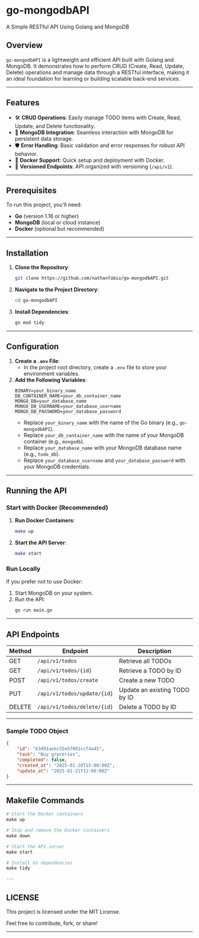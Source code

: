 # go-mongodbAPI
A Simple RESTful API Using Golang and MongoDB

## Overview
`go-mongodbAPI` is a lightweight and efficient API built with Golang and MongoDB. It demonstrates how to perform CRUD (Create, Read, Update, Delete) operations and manage data through a RESTful interface, making it an ideal foundation for learning or building scalable back-end services.

---

## Features
- 🛠 **CRUD Operations**: Easily manage TODO items with Create, Read, Update, and Delete functionality.
- 💾 **MongoDB Integration**: Seamless interaction with MongoDB for persistent data storage.
- 🛡 **Error Handling**: Basic validation and error responses for robust API behavior.
- 🚀 **Docker Support**: Quick setup and deployment with Docker.
- 🔄 **Versioned Endpoints**: API organized with versioning (`/api/v1`).

---

## Prerequisites
To run this project, you'll need:
- **Go** (version 1.16 or higher)
- **MongoDB** (local or cloud instance)
- **Docker** (optional but recommended)

---

## Installation
1. **Clone the Repository**:
    ```sh
    git clone https://github.com/nathanfabio/go-mongodbAPI.git
    ```
2. **Navigate to the Project Directory**:
    ```sh
    cd go-mongodbAPI
    ```
3. **Install Dependencies**:
    ```sh
    go mod tidy
    ```

---

## Configuration
1. **Create a `.env` File**:
    - In the project root directory, create a `.env` file to store your environment variables.
2. **Add the Following Variables**:
    ```dotenv
    BINARY=your_binary_name
    DB_CONTAINER_NAME=your_db_container_name
    MONGO_DB=your_database_name
    MONGO_DB_USERNAME=your_database_username
    MONGO_DB_PASSWORD=your_database_password
    ```
    - Replace `your_binary_name` with the name of the Go binary (e.g., `go-mongodbAPI`).
    - Replace `your_db_container_name` with the name of your MongoDB container (e.g., `mongodb`).
    - Replace `your_database_name` with your MongoDB database name (e.g., `todo_db`).
    - Replace `your_database_username` and `your_database_password` with your MongoDB credentials.

---

## Running the API

### Start with Docker (Recommended)
1. **Run Docker Containers**:
    ```sh
    make up
    ```
2. **Start the API Server**:
    ```sh
    make start
    ```

### Run Locally
If you prefer not to use Docker:
1. Start MongoDB on your system.
2. Run the API:
    ```sh
    go run main.go
    ```

---

## API Endpoints

| Method | Endpoint                    | Description                     |
|--------|-----------------------------|---------------------------------|
| GET    | `/api/v1/todos`             | Retrieve all TODOs             |
| GET    | `/api/v1/todos/{id}`        | Retrieve a TODO by ID          |
| POST   | `/api/v1/todos/create`      | Create a new TODO              |
| PUT    | `/api/v1/todos/update/{id}` | Update an existing TODO by ID  |
| DELETE | `/api/v1/todos/delete/{id}` | Delete a TODO by ID            |

---

### Sample TODO Object
```json
{
    "id": "63d91aebc55e5f001ccf4a45",
    "task": "Buy groceries",
    "completed": false,
    "created_at": "2025-01-20T15:00:00Z",
    "update_at": "2025-01-21T12:00:00Z"
}

```
---

## Makefile Commands

```makefile
# Start the Docker containers
make up

# Stop and remove the Docker containers
make down

# Start the API server
make start

# Install Go dependencies
make tidy

---

```
## LICENSE

This project is licensed under the MIT License.

Feel free to contribute, fork, or share!

---